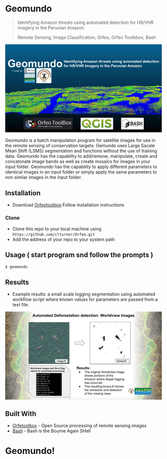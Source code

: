 # Geomundo
> Identifying Amazon threats using automated detection for HR/VHR imagery in the Peruvian Amazon

> Remote Sensing, Image Classification, Orfeo, Orfeo Toolbbox, Bash

<img src="https://github.com/clturner/Orfeo/blob/master/images/Geomundo.jpg" title="Geomundo" alt="geomundo">

Geomundo is a batch manipulation program for satellite images for use in the remote sensing of conservation targets. Gemundo uses Large Sacale Mean Shift (LSMS) segmentation and functions without the use of training data. Geomundo has the capability to add/remove, manipulate, create and concatonate image bands as well as create mosaics for images in your input folder. Geomundo has the capability to apply different parameters to identical images in an input folder or simply apply the same parameters to non similar images in the input folder.

## Installation

- Download <a href="https://www.orfeo-toolbox.org/download/">Orfeotoolbox</a> Follow installation instructions

### Clone

- Clone this repo to your local machine using `https://github.com/clturner/Orfeo.git`
- Add the address of your repo to your system path

## Usage ( start program snd follow the prompts )
```
$ geomundo
```
## Results
- Example results: a small scale logging segmentation using automated workflow script where known values for parameters are passed from a text file.

<img src="https://github.com/clturner/Orfeo/blob/master/images/LoggingDetection.png" title="logging Detection" alt="logging Detection">

## Built With

* [Orfetoolbox](https://www.orfeo-toolbox.org/) - Open Source processing of remote sensing images
* [Bash](https://www.gnu.org/software/bash/) - Bash is the Bourne Again SHell

# Geomundo!


